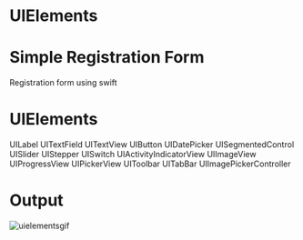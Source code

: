 # UIElements

# Simple Registration Form
Registration form using swift

# UIElements
UILabel
UITextField
UITextView
UIButton
UIDatePicker
UISegmentedControl
UISlider
UIStepper
UISwitch
UIActivityIndicatorView
UIImageView
UIProgressView
UIPickerView
UIToolbar
UITabBar
UIImagePickerController


# Output

![uielementsgif](https://user-images.githubusercontent.com/89543013/145400343-946574b7-829e-49aa-8ca9-af78cff4a5d1.gif)
